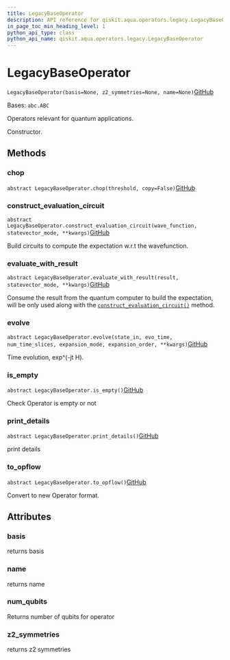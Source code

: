 ```yaml
---
title: LegacyBaseOperator
description: API reference for qiskit.aqua.operators.legacy.LegacyBaseOperator
in_page_toc_min_heading_level: 1
python_api_type: class
python_api_name: qiskit.aqua.operators.legacy.LegacyBaseOperator
---
```


# LegacyBaseOperator

<span id="qiskit.aqua.operators.legacy.LegacyBaseOperator" />

`LegacyBaseOperator(basis=None, z2_symmetries=None, name=None)`[GitHub](https://github.com/qiskit-community/qiskit-aqua/tree/stable/0.9/qiskit/aqua/operators/legacy/base_operator.py "view source code")

Bases: `abc.ABC`

Operators relevant for quantum applications.

Constructor.

## Methods

### chop

<span id="qiskit.aqua.operators.legacy.LegacyBaseOperator.chop" />

`abstract LegacyBaseOperator.chop(threshold, copy=False)`[GitHub](https://github.com/qiskit-community/qiskit-aqua/tree/stable/0.9/qiskit/aqua/operators/legacy/base_operator.py "view source code")

### construct\_evaluation\_circuit

<span id="qiskit.aqua.operators.legacy.LegacyBaseOperator.construct_evaluation_circuit" />

`abstract LegacyBaseOperator.construct_evaluation_circuit(wave_function, statevector_mode, **kwargs)`[GitHub](https://github.com/qiskit-community/qiskit-aqua/tree/stable/0.9/qiskit/aqua/operators/legacy/base_operator.py "view source code")

Build circuits to compute the expectation w\.r.t the wavefunction.

### evaluate\_with\_result

<span id="qiskit.aqua.operators.legacy.LegacyBaseOperator.evaluate_with_result" />

`abstract LegacyBaseOperator.evaluate_with_result(result, statevector_mode, **kwargs)`[GitHub](https://github.com/qiskit-community/qiskit-aqua/tree/stable/0.9/qiskit/aqua/operators/legacy/base_operator.py "view source code")

Consume the result from the quantum computer to build the expectation, will be only used along with the [`construct_evaluation_circuit()`](qiskit.aqua.operators.legacy.LegacyBaseOperator#construct_evaluation_circuit "qiskit.aqua.operators.legacy.LegacyBaseOperator.construct_evaluation_circuit") method.

### evolve

<span id="qiskit.aqua.operators.legacy.LegacyBaseOperator.evolve" />

`abstract LegacyBaseOperator.evolve(state_in, evo_time, num_time_slices, expansion_mode, expansion_order, **kwargs)`[GitHub](https://github.com/qiskit-community/qiskit-aqua/tree/stable/0.9/qiskit/aqua/operators/legacy/base_operator.py "view source code")

Time evolution, exp^(-jt H).

### is\_empty

<span id="qiskit.aqua.operators.legacy.LegacyBaseOperator.is_empty" />

`abstract LegacyBaseOperator.is_empty()`[GitHub](https://github.com/qiskit-community/qiskit-aqua/tree/stable/0.9/qiskit/aqua/operators/legacy/base_operator.py "view source code")

Check Operator is empty or not

### print\_details

<span id="qiskit.aqua.operators.legacy.LegacyBaseOperator.print_details" />

`abstract LegacyBaseOperator.print_details()`[GitHub](https://github.com/qiskit-community/qiskit-aqua/tree/stable/0.9/qiskit/aqua/operators/legacy/base_operator.py "view source code")

print details

### to\_opflow

<span id="qiskit.aqua.operators.legacy.LegacyBaseOperator.to_opflow" />

`abstract LegacyBaseOperator.to_opflow()`[GitHub](https://github.com/qiskit-community/qiskit-aqua/tree/stable/0.9/qiskit/aqua/operators/legacy/base_operator.py "view source code")

Convert to new Operator format.

## Attributes

<span id="qiskit.aqua.operators.legacy.LegacyBaseOperator.basis" />

### basis

returns basis

<span id="qiskit.aqua.operators.legacy.LegacyBaseOperator.name" />

### name

returns name

<span id="qiskit.aqua.operators.legacy.LegacyBaseOperator.num_qubits" />

### num\_qubits

Returns number of qubits for operator

<span id="qiskit.aqua.operators.legacy.LegacyBaseOperator.z2_symmetries" />

### z2\_symmetries

returns z2 symmetries

